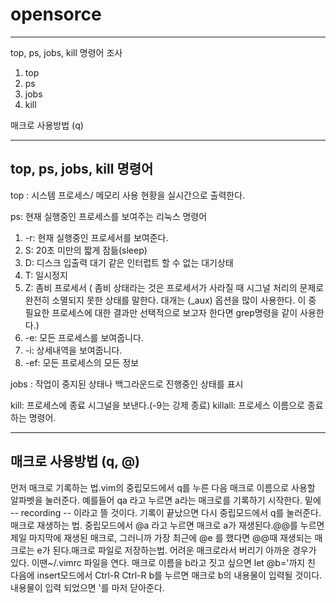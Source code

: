 # opensorce
--------------------------------------------------------------
top, ps, jobs, kill 명령어 조사
1) top
2) ps
3) jobs
4) kill

매크로 사용방법 (q)

--------------------------------------------------------------
top, ps, jobs, kill 명령어
--------------------------------------------------------------
top : 시스템 프로세스/ 메모리 사용 현황을 실시간으로 출력한다.

ps: 현재 실행중인 프로세스를 보여주는 리눅스 명령어
1) -r: 현재 실행중인 프로세서를 보여준다.
2) S: 20초 미만의 짧게 잠듦(sleep)
3) D: 디스크 입출력 대기 같은 인터럽트 할 수 없는 대기상태
4) T: 일시정지
5) Z: 좀비 프로세서 ( 좀비 상태라는 것은 프로세서가 사라질 때 시그널 처리의 문제로 완전히 소멸되지 못한 상태를 말한다. 대개는 (_aux) 옵션을 많이 사용한다. 이 중 필요한 프로세스에 대한 결과만 선택적으로 보고자 한다면 grep명령을 같이 사용한다.)
6) -e: 모든 프로세스를 보여줍니다.
7) -i: 상세내역을 보여줍니다.
8) -ef: 모든 프로세스의 모든 정보

jobs : 작업이 중지된 상태나 백그라운드로 진행중인 상태를 표시

kill: 프로세스에 종료 시그널을 보낸다.(-9는 강제 종료)
killall: 프로세스 이름으로 종료하는 명령어.

--------------------------------------------------------------
매크로 사용방법 (q, @)
--------------------------------------------------------------
먼저 매크로 기록하는 법.vim의 중립모드에서 q를 누른 다음 매크로 이름으로 사용할 알파벳을 눌러준다. 예를들어 qa 라고 누르면 a라는 매크로를 기록하기 시작한다. 밑에 -- recording -- 이라고 뜰 것이다. 기록이 끝났으면 다시 중립모드에서 q를 눌러준다.매크로 재생하는 법. 중립모드에서 @a 라고 누르면 매크로 a가 재생된다.@@를 누르면 제일 마지막에 재생된 매크로, 그러니까 가장 최근에  @e 를 했다면 @@때 재생되는 매크로는 e가 된다.매크로 파일로 저장하는법. 어려운 매크로라서 버리기 아까운 경우가 있다. 이땐~/.vimrc 파일을 연다. 매크로 이름을 b라고 짓고 싶으면 let @b='까지 친 다음에 insert모드에서 Ctrl-R Ctrl-R b를 누르면 매크로 b의 내용물이 입력될 것이다. 내용물이 입력 되었으면 '를 마저 닫아준다.
